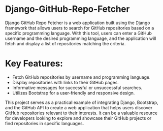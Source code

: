 # Django-GitHub-Repo-Fetcher

Django GitHub Repo Fetcher is a web application built using the Django framework that allows users to search for GitHub repositories based on a specific programming language. With this tool, users can enter a GitHub username and the desired programming language, and the application will fetch and display a list of repositories matching the criteria.

# Key Features:

* Fetch GitHub repositories by username and programming language.
* Display repositories with links to their GitHub pages.
* Informative messages for successful or unsuccessful searches.
* Utilizes Bootstrap for a user-friendly and responsive design.

  
This project serves as a practical example of integrating Django, Bootstrap, and the GitHub API to create a web application that helps users discover GitHub repositories relevant to their interests. It can be a valuable resource for developers looking to explore and showcase their GitHub projects or find repositories in specific languages.
